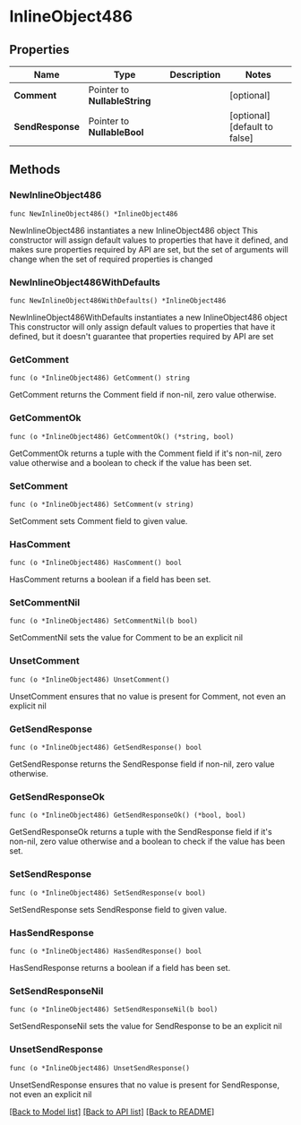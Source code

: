 # InlineObject486

## Properties

Name | Type | Description | Notes
------------ | ------------- | ------------- | -------------
**Comment** | Pointer to **NullableString** |  | [optional] 
**SendResponse** | Pointer to **NullableBool** |  | [optional] [default to false]

## Methods

### NewInlineObject486

`func NewInlineObject486() *InlineObject486`

NewInlineObject486 instantiates a new InlineObject486 object
This constructor will assign default values to properties that have it defined,
and makes sure properties required by API are set, but the set of arguments
will change when the set of required properties is changed

### NewInlineObject486WithDefaults

`func NewInlineObject486WithDefaults() *InlineObject486`

NewInlineObject486WithDefaults instantiates a new InlineObject486 object
This constructor will only assign default values to properties that have it defined,
but it doesn't guarantee that properties required by API are set

### GetComment

`func (o *InlineObject486) GetComment() string`

GetComment returns the Comment field if non-nil, zero value otherwise.

### GetCommentOk

`func (o *InlineObject486) GetCommentOk() (*string, bool)`

GetCommentOk returns a tuple with the Comment field if it's non-nil, zero value otherwise
and a boolean to check if the value has been set.

### SetComment

`func (o *InlineObject486) SetComment(v string)`

SetComment sets Comment field to given value.

### HasComment

`func (o *InlineObject486) HasComment() bool`

HasComment returns a boolean if a field has been set.

### SetCommentNil

`func (o *InlineObject486) SetCommentNil(b bool)`

 SetCommentNil sets the value for Comment to be an explicit nil

### UnsetComment
`func (o *InlineObject486) UnsetComment()`

UnsetComment ensures that no value is present for Comment, not even an explicit nil
### GetSendResponse

`func (o *InlineObject486) GetSendResponse() bool`

GetSendResponse returns the SendResponse field if non-nil, zero value otherwise.

### GetSendResponseOk

`func (o *InlineObject486) GetSendResponseOk() (*bool, bool)`

GetSendResponseOk returns a tuple with the SendResponse field if it's non-nil, zero value otherwise
and a boolean to check if the value has been set.

### SetSendResponse

`func (o *InlineObject486) SetSendResponse(v bool)`

SetSendResponse sets SendResponse field to given value.

### HasSendResponse

`func (o *InlineObject486) HasSendResponse() bool`

HasSendResponse returns a boolean if a field has been set.

### SetSendResponseNil

`func (o *InlineObject486) SetSendResponseNil(b bool)`

 SetSendResponseNil sets the value for SendResponse to be an explicit nil

### UnsetSendResponse
`func (o *InlineObject486) UnsetSendResponse()`

UnsetSendResponse ensures that no value is present for SendResponse, not even an explicit nil

[[Back to Model list]](../README.md#documentation-for-models) [[Back to API list]](../README.md#documentation-for-api-endpoints) [[Back to README]](../README.md)


